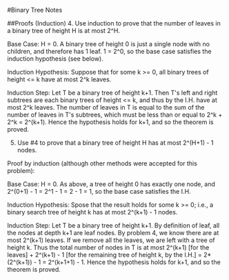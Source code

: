#Binary Tree Notes



##Proofs (Induction)
4. Use induction to prove that the number of leaves in a binary tree of
height H is at most 2^H.

Base Case:  H = 0.  A binary tree of height 0 is just a single node with
no children, and therefore has 1 leaf.  1 = 2^0, so the base case
satisfies the induction hypothesis (see below).

Induction Hypothesis:  Suppose that for some k >= 0, all binary trees of
height <= k have at most 2^k leaves.

Induction Step:  Let T be a binary tree of height k+1.  Then T's left and
right subtrees are each binary trees of height <= k, and thus by the I.H.
have at most 2^k leaves.  The number of leaves in T is equal to the sum of
the number of leaves in T's subtrees, which must be less than or equal to
2^k + 2^k = 2^(k+1).  Hence the hypothesis holds for k+1, and so the
theorem is proved.

5. Use #4 to prove that a binary tree of height H has at most 2^(H+1) - 1
nodes.

Proof by induction (although other methods were accepted for this
problem):

Base Case:  H = 0.  As above, a tree of height 0 has exactly one node, and
2^(0+1) - 1 = 2^1 - 1 = 2 - 1 = 1, so the base case satisfies the I.H.

Induction Hypothesis:  Spose that the result holds for some k >= 0; i.e.,
a binary search tree of height k has at most 2^(k+1) - 1 nodes.

Induction Step:  Let T be a binary tree of height k+1.  By definition of
leaf, all the nodes at depth k+1 are leaf nodes.  By problem 4, we know
there are at most 2^(k+1) leaves.  If we remove all the leaves, we are
left with a tree of height k.  Thus the total number of nodes in T is at
most 2^(k+1) [for the leaves] + 2^(k+1) - 1 [for the remaining tree
of height k, by the I.H.] = 2*(2^(k+1)) - 1 = 2^(k+1+1) - 1.  Hence the
hypothesis holds for k+1, and so the theorem is proved.